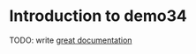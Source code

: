 # Introduction to demo34

TODO: write [great documentation](http://jacobian.org/writing/what-to-write/)
